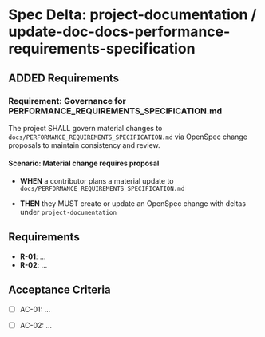 # Spec Delta: project-documentation / update-doc-docs-performance-requirements-specification

## ADDED Requirements

### Requirement: Governance for PERFORMANCE_REQUIREMENTS_SPECIFICATION.md

The project SHALL govern material changes to `docs/PERFORMANCE_REQUIREMENTS_SPECIFICATION.md` via OpenSpec change proposals to maintain consistency and review.

#### Scenario: Material change requires proposal

- **WHEN** a contributor plans a material update to `docs/PERFORMANCE_REQUIREMENTS_SPECIFICATION.md`

- **THEN** they MUST create or update an OpenSpec change with deltas under `project-documentation`

## Requirements

- **R-01**: ...
- **R-02**: ...


## Acceptance Criteria

- [ ] AC-01: ...
- [ ] AC-02: ...

